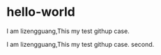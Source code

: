 # hello-world

I  am lizengguang,This my test githup case.

I  am lizengguang,This my test githup case. second.
